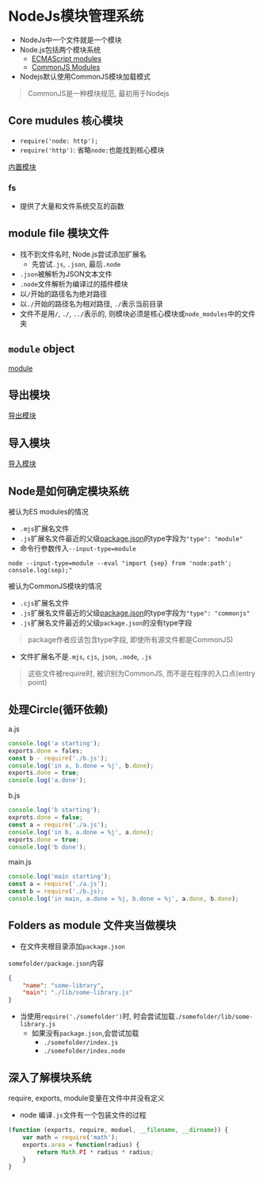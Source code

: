 # NodeJs模块管理系统

- NodeJs中一个文件就是一个模块
- Node.js包括两个模块系统
  - [ECMAScript modules](JavaScript_Module_ES6.md)
  - [CommonJS Modules](JavaScript_Module_CommonJS.md)
- Nodejs默认使用CommonJS模块加载模式

> CommonJS是一种模块规范, 最初用于Nodejs

## Core mudules 核心模块

- `require('node: http');`
- `require('http')`: 省略`node:`也能找到核心模块

[内置模块](NodeJs_Internal_Module.md)

### fs

- 提供了大量和文件系统交互的函数

## module file 模块文件

- 找不到文件名时, Node.js尝试添加扩展名
  - 先尝试`.js`, `.json`, 最后`.node`
- `.json`被解析为JSON文本文件
- `.node`文件解析为编译过的插件模块
- 以`/`开始的路径名为绝对路径
- 以`./`开始的路径名为相对路径, `./`表示当前目录
- 文件不是用`/`, `./`, `../`表示的, 则模块必须是核心模块或`node_modules`中的文件夹

## `module` object

[module](NodeJs_Module_Object.md)

## 导出模块

[导出模块](NodeJs_Module_Exports.md)

## 导入模块

[导入模块](NodeJs_Module_Imports.md)

## Node是如何确定模块系统

被认为ES modules的情况

- `.mjs`扩展名文件
- `.js`扩展名文件最近的父级[package.json](NodeJs_Package_Json.md)的type字段为`"type": "module"`
- 命令行参数传入`--input-type=module`

```shell
node --input-type=module --eval "import {sep} from 'node:path'; console.log(sep);"
```

被认为CommonJS模块的情况

- `.cjs`扩展名文件
- `.js`扩展名文件最近的父级[package.json](NodeJs_Package_Json.md)的type字段为`"type": "commonjs"`
- `.js`扩展名文件最近的父级`package.json`的没有type字段

> package作者应该包含type字段, 即使所有源文件都是CommonJS)

- 文件扩展名不是`.mjs`, `cjs`, `json`, `.node`, `.js`

> 这些文件被require时, 被识别为CommonJS, 而不是在程序的入口点(entry point)

## 处理Circle(循环依赖)

a.js

```javascript
console.log('a starting');
exports.done = fales;
const b - require('./b.js');
console.log('in a, b.done = %j', b.done);
exports.done = true;
console.log('a.done');
```
b.js

```javascript
console.log('b starting');
exprots.done = false;
const a = require('./a.js');
console.log('in b, a.done = %j', a.done);
exports.done = true;
console.log('b done');
```
main.js

```javascript
console.log('main starting');
const a = require('./a.js');
const b = require('./b.js);
console.log('in main, a.done = %j, b.done = %j', a.done, b.done);
```

## Folders as module 文件夹当做模块

- 在文件夹根目录添加`package.json`

`somefolder/package.json`内容

```json
{
    "name": "some-library",
    "main": "./lib/some-library.js"
}
```

- 当使用`require('./somefolder')`时, 时会尝试加载`./somefolder/lib/some-library.js`
  - 如果没有`package.json`,会尝试加载
    - `./somefolder/index.js`
    - `./somefolder/index.node`

## 深入了解模块系统

require, exports, module变量在文件中并没有定义

- node 编译`.js`文件有一个包装文件的过程

```javascript
(function (exports, require, moduel, __filename, __dirname)) {
    var math = require('math');
    exports.area = function(radius) {
        return Math.PI * radius * radius;
    }
}
```

